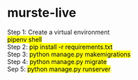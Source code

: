# murste-live

Step 1: Create a virtual environment<br>
       <mark>pipenv shell</mark><br/>
Step 2: <mark>pip install -r requirements.txt</mark><br/>
Step 3: <mark>python manage.py makemigrations</mark><br/>
Step 4: <mark>python manage.py migrate</mark><br/>
Sep 5: <mark>python manage.py runserver</mark><br/>
